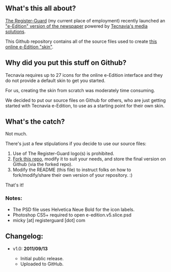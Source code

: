 ## What's this all about?

[The Register-Guard][1] (my current place of employment) recently launched an ["e-Edition" version of the newspaper][2] powered by [Tecnavia's media solutions][3].

This Github repository contains all of the source files used to create [this online e-Edition "skin"][4].

## Why did you put this stuff on Github?

Tecnavia requires up to 27 icons for the online e-Edition interface and they do not provide a default skin to get you started.

For us, creating the skin from scratch was moderately time consuming.

We decided to put our source files on Github for others, who are just getting started with Tecnavia e-Edition, to use as a starting point for their own skin.

## What's the catch?

Not much.

There's just a few stipulations if you decide to use our source files:

 1. Use of The Register-Guard logo(s) is prohibited.
 2. [Fork this repo][5], modify it to suit your needs, and store the final version on Github (via the forked repo).
 3. Modify the README (this file) to instruct folks on how to fork/modify/share their own version of your repository. :)

That's it!

### Notes:

  * The PSD file uses Helvetica Neue Bold for the icon labels.
  * Photoshop CS5+ required to open e-edition.v5.slice.psd
  * micky [at] registerguard [dot] com

## Changelog:

* v1.0: __2011/09/13__
	* Initial public release.
	* Uploaded to GitHub.


  [1]: http://www.registerguard.com
  [2]: http://e-edition.registerguard.com/
  [3]: http://www.tecnavia.com/ee/tecnavia/media.html
  [4]: http://e-edition.registerguard.com/
  [5]: http://help.github.com/fork-a-repo/